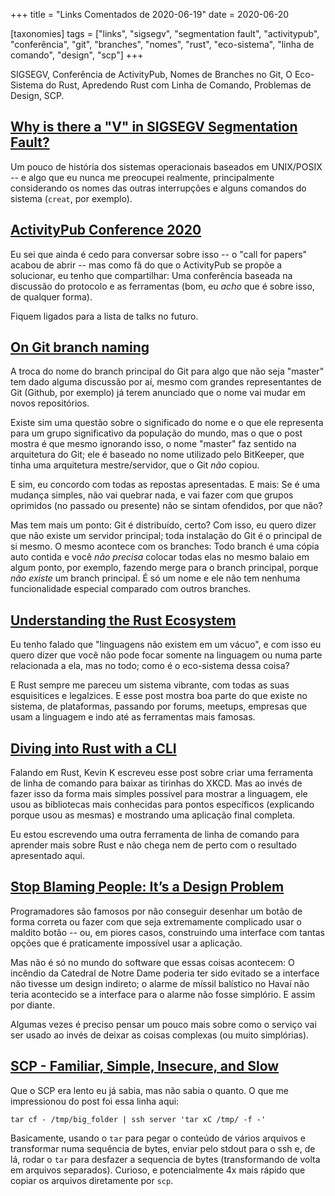 +++
title = "Links Comentados de 2020-06-19"
date = 2020-06-20

[taxonomies]
tags = ["links", "sigsegv", "segmentation fault", "activitypub",
"conferência", "git", "branches", "nomes", "rust", "eco-sistema", 
"linha de comando", "design", "scp"]
+++

SIGSEGV, Conferência de ActivityPub, Nomes de Branches no Git, O Eco-Sistema
do Rust, Apredendo Rust com Linha de Comando, Problemas de Design, SCP.

<!-- more -->

## [Why is there a "V" in SIGSEGV Segmentation Fault?](https://blog.cloudflare.com/why-is-there-a-v-in-sigsegv-segmentation-fault/)

Um pouco de história dos sistemas operacionais baseados em UNIX/POSIX -- e
algo que eu nunca me preocupei realmente, principalmente considerando os nomes
das outras interrupções e alguns comandos do sistema (`creat`, por exemplo).

## [ActivityPub Conference 2020](https://conf.activitypub.rocks/#home)

Eu sei que ainda é cedo para conversar sobre isso -- o "call for papers"
acabou de abrir -- mas como fã do que o ActivityPub se propõe a solucionar, eu
tenho que compartilhar: Uma conferência baseada na discussão do protocolo e as
ferramentas (bom, eu _acho_ que é sobre isso, de qualquer forma).

Fiquem ligados para a lista de talks no futuro.

## [On Git branch naming](http://meta.ath0.com/2020/06/git-branch-naming/)

A troca do nome do branch principal do Git para algo que não seja "master" tem
dado alguma discussão por aí, mesmo com grandes representantes de Git (Github,
por exemplo) já terem anunciado que o nome vai mudar em novos repositórios.

Existe sim uma questão sobre o significado do nome e o que ele representa para
um grupo significativo da população do mundo, mas o que o post mostra é que
mesmo ignorando isso, o nome "master" faz sentido na arquitetura do Git; 
ele é baseado no nome utilizado pelo BitKeeper, que tinha uma arquitetura
mestre/servidor, que o Git _não_ copiou.

E sim, eu concordo com todas as repostas apresentadas. E mais: Se é uma
mudança simples, não vai quebrar nada, e vai fazer com que grupos oprimidos
(no passado ou presente) não se sintam ofendidos, por que não?

Mas tem mais um ponto: Git é distribuído, certo? Com isso, eu quero dizer que
não existe um servidor principal; toda instalação do Git é o principal de si
mesmo. O mesmo acontece com os branches: Todo branch é uma cópia auto contida
e você _não precisa_ colocar todas elas no mesmo balaio em algum ponto, por
exemplo, fazendo merge para o branch principal, porque _não existe_ um branch
principal. É só um nome e ele não tem nenhuma funcionalidade especial
comparado com outros branches.

## [Understanding the Rust Ecosystem](https://joeprevite.com/rust-lang-ecosystem)

Eu tenho falado que "linguagens não existem em um vácuo", e com isso eu quero
dizer que você não pode focar somente na linguagem ou numa parte relacionada a
ela, mas no todo; como é o eco-sistema dessa coisa?

E Rust sempre me pareceu um sistema vibrante, com todas as suas esquisitices e
legalzices. E esse post mostra boa parte do que existe no sistema, de
plataformas, passando por forums, meetups, empresas que usam a linguagem e
indo até as ferramentas mais famosas.

## [Diving into Rust with a CLI](https://kbknapp.dev/rust-cli/)

Falando em Rust, Kevin K escreveu esse post sobre criar uma ferramenta de
linha de comando para baixar as tirinhas do XKCD. Mas ao invés de fazer isso
da forma mais simples possível para mostrar a linguagem, ele usou as
bibliotecas mais conhecidas para pontos específicos (explicando porque usou as
mesmas) e mostrando uma aplicação final completa.

Eu estou escrevendo uma outra ferramenta de linha de comando para aprender
mais sobre Rust e não chega nem de perto com o resultado apresentado aqui.

## [Stop Blaming People: It’s a Design Problem](https://quinnkeast.com/writing/stop-blaming-people-its-a-design-problem/)

Programadores são famosos por não conseguir desenhar um botão de forma correta
ou fazer com que seja extremamente complicado usar o maldito botão -- ou, em
piores casos, construindo uma interface com tantas opções que é praticamente
impossível usar a aplicação.

Mas não é só no mundo do software que essas coisas acontecem: O incêndio da
Catedral de Notre Dame poderia ter sido evitado se a interface não tivesse um
design indireto; o alarme de míssil balístico no Havaí não teria acontecido se
a interface para o alarme não fosse simplório. E assim por diante.

Algumas vezes é preciso pensar um pouco mais sobre como o serviço vai ser
usado ao invés de deixar as coisas complexas (ou muito simplórias).

## [SCP - Familiar, Simple, Insecure, and Slow](https://gravitational.com/blog/scp-familiar-simple-insecure-slow/)

Que o SCP era lento eu já sabia, mas não sabia o quanto. O que me impressionou
do post foi essa linha aqui:

```
tar cf - /tmp/big_folder | ssh server 'tar xC /tmp/ -f -'
```

Basicamente, usando o `tar` para pegar o conteúdo de vários arquivos e
transformar numa sequência de bytes, enviar pelo stdout para o ssh e, de lá,
rodar o `tar` para desfazer a sequencia de bytes (transformando de volta em
arquivos separados). Curioso, e potencialmente 4x mais rápido que copiar os
arquivos diretamente por `scp`.

<!-- 
vim:spelllang=pt:
-->
